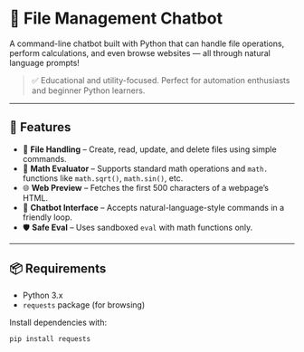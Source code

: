 # 🧠 File Management Chatbot

A command-line chatbot built with Python that can handle file operations, perform calculations, and even browse websites — all through natural language prompts!

> ✅ Educational and utility-focused. Perfect for automation enthusiasts and beginner Python learners.

---

## 🚀 Features

- 📄 **File Handling** – Create, read, update, and delete files using simple commands.
- 🧮 **Math Evaluator** – Supports standard math operations and `math.` functions like `math.sqrt()`, `math.sin()`, etc.
- 🌐 **Web Preview** – Fetches the first 500 characters of a webpage’s HTML.
- 🤖 **Chatbot Interface** – Accepts natural-language-style commands in a friendly loop.
- 🛡️ **Safe Eval** – Uses sandboxed `eval` with math functions only.

---

## 📦 Requirements

- Python 3.x
- `requests` package (for browsing)

Install dependencies with:

```bash
pip install requests

